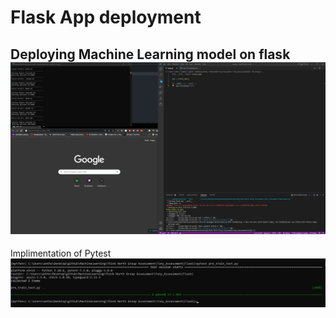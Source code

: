 <head>
    <h1> Flask App deployment </h1>
<head>
<div class = "Result">
    <h2> Deploying Machine Learning model on flask
    <img src="RESULT/final_video.gif" alt="demo_vid">
    <br>
    </h2>
    </h5> Implimentation of Pytest </h5>
<img src="result/train_pytest_result.png" alt="pytest">
</div>
